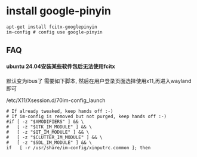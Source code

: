 # install google-pinyin

```
apt-get install fcitx-googlepinyin
im-config # config use google-pinyin
```

## FAQ

#### ubuntu 24.04安装某些软件包后无法使用fcitx

默认变为ibus了
需要如下脚本, 然后在用户登录页面选择使用x11,再进入wayland即可

/etc/X11/Xsession.d/70im-config_launch

```
# If already tweaked, keep hands off :-)
# If im-config is removed but not purged, keep hands off :-)
#if [ -z "$XMODIFIERS" ] && \
#   [ -z "$GTK_IM_MODULE" ] && \
#   [ -z "$QT_IM_MODULE" ] && \
#   [ -z "$CLUTTER_IM_MODULE" ] && \
#   [ -z "$SDL_IM_MODULE" ] && \
if   [ -r /usr/share/im-config/xinputrc.common ]; then
```

